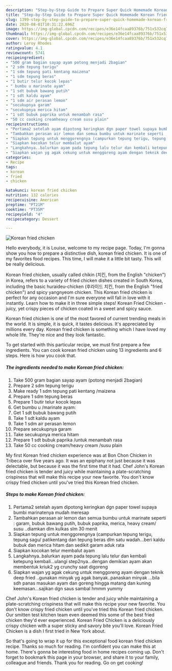```yaml
---
description: "Step-by-Step Guide to Prepare Super Quick Homemade Korean fried chicken"
title: "Step-by-Step Guide to Prepare Super Quick Homemade Korean fried chicken"
slug: 1399-step-by-step-guide-to-prepare-super-quick-homemade-korean-fried-chicken
date: 2020-08-01T10:31:22.696Z
image: https://img-global.cpcdn.com/recipes/e36e14fcaa89376b/751x532cq70/korean-fried-chicken-foto-resep-utama.jpg
thumbnail: https://img-global.cpcdn.com/recipes/e36e14fcaa89376b/751x532cq70/korean-fried-chicken-foto-resep-utama.jpg
cover: https://img-global.cpcdn.com/recipes/e36e14fcaa89376b/751x532cq70/korean-fried-chicken-foto-resep-utama.jpg
author: Leroy Rhodes
ratingvalue: 4.1
reviewcount: 5741
recipeingredient:
- "500 gram bagian sayap ayam potong menjadi 2bagian"
- "2 sdm tepung terigu"
- "1 sdm tepung pati kentang maizena"
- "1 sdm tepung beras"
- "1 butir telur kocok lepas"
- " bumbu u marinate ayam"
- "1 sdt bubuk bawang putih"
- "1 sdt kaldu ayam"
- "1 sdm air perasan lemon"
- "secukupnya garam"
- "secukupnya merica hitam"
- "1 sdt bubuk paprika untuk menambah rasa"
- "50 cc cooking creamheavy cream susu plain"
recipeinstructions:
- "Pertama2 setelah ayam dipotong keringkan dgn paper towel supaya bumbi marinatenya mudah meresap"
- "Tambahkan perasan air lemon dan semua bumbu untuk marinate seperti : garam, bubuk bawang putih, bubuk paprika, merica, heavy cream/ susu ..diamkan dlm kulkas slm 30 menit"
- "Siapkan tepung untuk menggorengnya (campurkan tepung terigu, tepung sagu/ patikentang dan tepung beras dlm satu wadah...beri kaldu bubuk dan merica hitam dan sedikit garam aduk rata"
- "Siapkan kocokan telur membalut ayam"
- "Langkahnya..balurkan ayam pada tepung lalu telur dan kembali ketepung kembali...ulangi step2nya...dengan demikian ayam akan membentuk kriuk2 yg crunchy saat digoreng"
- "Siapkan wajan yg agak cekung untuk menggoreng ayam dengan teknik deep fried ..gunakan minyak yg agak banyak..panaskan minyak ...bila sdh panas masukan ayam dan goreng hingga matang dan kuning keemasan...sajikan dgn saus sambal hmmm yummy"
categories:
- Recipe
tags:
- korean
- fried
- chicken

katakunci: korean fried chicken 
nutrition: 132 calories
recipecuisine: American
preptime: "PT21M"
cooktime: "PT35M"
recipeyield: "4"
recipecategory: Dessert

---
```



![Korean fried chicken](https://img-global.cpcdn.com/recipes/e36e14fcaa89376b/751x532cq70/korean-fried-chicken-foto-resep-utama.jpg)

Hello everybody, it is Louise, welcome to my recipe page. Today, I'm gonna show you how to prepare a distinctive dish, korean fried chicken. It is one of my favorites food recipes. This time, I will make it a little bit tasty. This will be really delicious.

Korean fried chicken, usually called chikin (치킨, from the English &#34;chicken&#34;) in Korea, refers to a variety of fried chicken dishes created in South Korea, including the basic huraideu-chicken (후라이드 치킨, from the English &#34;fried chicken&#34;) and spicy yangnyeom chicken. This Korean fried chicken is perfect for any occasion and I&#39;m sure everyone will fall in love with it instantly. Learn how to make it in three simple steps! Korean Fried Chicken - juicy, yet crispy pieces of chicken coated in a sweet and spicy sauce.

Korean fried chicken is one of the most favored of current trending meals in the world. It is simple, it is quick, it tastes delicious. It's appreciated by millions every day. Korean fried chicken is something which I have loved my whole life. They're nice and they look fantastic.


To get started with this particular recipe, we must first prepare a few ingredients. You can cook korean fried chicken using 13 ingredients and 6 steps. Here is how you cook that.

<!--inarticleads1-->

##### The ingredients needed to make Korean fried chicken:

1. Take 500 gram bagian sayap ayam (potong menjadi 2bagian)
1. Prepare 2 sdm tepung terigu
1. Make ready 1 sdm tepung pati kentang /maizena
1. Prepare 1 sdm tepung beras
1. Prepare 1 butir telur kocok lepas
1. Get  bumbu u /marinate ayam:
1. Get 1 sdt bubuk bawang putih
1. Take 1 sdt kaldu ayam
1. Take 1 sdm air perasan lemon
1. Prepare secukupnya garam
1. Take secukupnya merica hitam
1. Prepare 1 sdt bubuk paprika /untuk menambah rasa
1. Take 50 cc cooking cream/heavy cream /susu plain


My first Korean fried chicken experience was at Bon Chon Chicken in Tribeca over five years ago. It was an epiphany not just because it was delectable, but because it was the first time that it had. Chef John&#39;s Korean fried chicken is tender and juicy while maintaining a plate-scratching crispiness that will make this recipe your new favorite. You don&#39;t know crispy fried chicken until you&#39;ve tried this Korean fried chicken. 

<!--inarticleads2-->

##### Steps to make Korean fried chicken:

1. Pertama2 setelah ayam dipotong keringkan dgn paper towel supaya bumbi marinatenya mudah meresap
1. Tambahkan perasan air lemon dan semua bumbu untuk marinate seperti : garam, bubuk bawang putih, bubuk paprika, merica, heavy cream/ susu ..diamkan dlm kulkas slm 30 menit
1. Siapkan tepung untuk menggorengnya (campurkan tepung terigu, tepung sagu/ patikentang dan tepung beras dlm satu wadah...beri kaldu bubuk dan merica hitam dan sedikit garam aduk rata
1. Siapkan kocokan telur membalut ayam
1. Langkahnya..balurkan ayam pada tepung lalu telur dan kembali ketepung kembali...ulangi step2nya...dengan demikian ayam akan membentuk kriuk2 yg crunchy saat digoreng
1. Siapkan wajan yg agak cekung untuk menggoreng ayam dengan teknik deep fried ..gunakan minyak yg agak banyak..panaskan minyak ...bila sdh panas masukan ayam dan goreng hingga matang dan kuning keemasan...sajikan dgn saus sambal hmmm yummy


Chef John&#39;s Korean fried chicken is tender and juicy while maintaining a plate-scratching crispiness that will make this recipe your new favorite. You don&#39;t know crispy fried chicken until you&#39;ve tried this Korean fried chicken. Our smitten test kitchen team even deemed this some of the best fried chicken they&#39;d ever experienced. Korean Fried Chicken is a deliciously crispy chicken with a super sticky and savory bite you&#39;ll love. Korean Fried Chicken is a dish I first tried in New York about. 

So that's going to wrap it up for this exceptional food korean fried chicken recipe. Thanks so much for reading. I'm confident you can make this at home. There's gonna be interesting food in home recipes coming up. Don't forget to bookmark this page in your browser, and share it to your family, colleague and friends. Thank you for reading. Go on get cooking!
